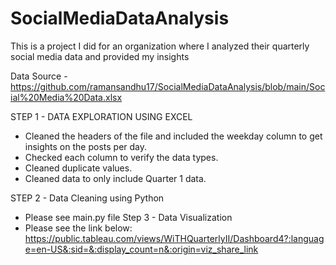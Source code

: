 # SocialMediaDataAnalysis

This is a project I did for an organization where I analyzed their quarterly social media data and provided my insights

Data Source - https://github.com/ramansandhu17/SocialMediaDataAnalysis/blob/main/Social%20Media%20Data.xlsx

STEP 1 - DATA EXPLORATION USING EXCEL
  - Cleaned the headers of the file and included the weekday column to get insights on the posts per day.
  - Checked each column to verify the data types.
  - Cleaned duplicate values.
  - Cleaned data to only include Quarter 1 data.

STEP 2 - Data Cleaning using Python
  - Please see main.py file
Step 3 - Data Visualization
  - Please see the link below:
    https://public.tableau.com/views/WiTHQuarterlyII/Dashboard4?:language=en-US&:sid=&:display_count=n&:origin=viz_share_link
    
